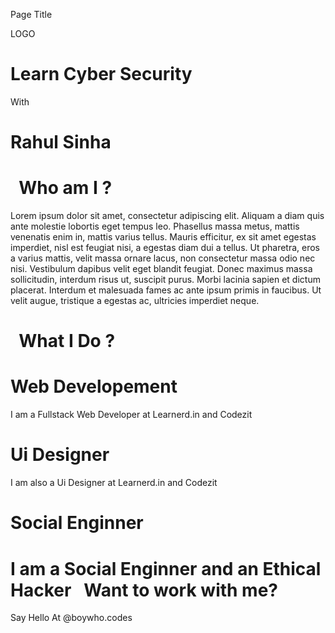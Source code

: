    Page Title

LOGO

Learn Cyber Security
====================

With

Rahul Sinha
===========

  Who am I ?
============

  
  

Lorem ipsum dolor sit amet, consectetur adipiscing elit. Aliquam a diam quis ante molestie lobortis eget tempus leo. Phasellus massa metus, mattis venenatis enim in, mattis varius tellus. Mauris efficitur, ex sit amet egestas imperdiet, nisl est feugiat nisi, a egestas diam dui a tellus. Ut pharetra, eros a varius mattis, velit massa ornare lacus, non consectetur massa odio nec nisi. Vestibulum dapibus velit eget blandit feugiat. Donec maximus massa sollicitudin, interdum risus ut, suscipit purus. Morbi lacinia sapien et dictum placerat. Interdum et malesuada fames ac ante ipsum primis in faucibus. Ut velit augue, tristique a egestas ac, ultricies imperdiet neque.  
  
  What I Do ?
=============

  
  

Web Developement
================

I am a Fullstack Web Developer at Learnerd.in and Codezit

  
  

  
  
Ui Designer
=================

I am also a Ui Designer at Learnerd.in and Codezit

  
  
Social Enginner
=====================

I am a Social Enginner and an Ethical Hacker   Want to work with me?
========================

  
  

Say Hello At @boywho.codes
